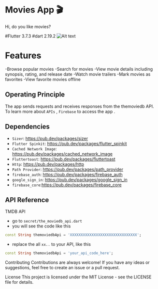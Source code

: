  


# Movies App 🎬

Hi, do you like movies? 

#Flutter 3.7.3
#dart 2.19.2
<img src="assets/movafram.png" alt="Alt text" title="Optional title">
# Features
-Browse popular movies
-Search for movies
-View movie details including synopsis, rating, and release date
-Watch movie trailers
-Mark movies as favorites
-View favorite movies offline

## Operating Principle
 The app sends requests and receives responses from the themoviedb API. <br> To learn more about `APIs` ,
 `Firebase` to access the app .

## Dependencies
- `Sizer`: <a target="_blank" href="https://pub.dev/packages/sizer">https://pub.dev/packages/sizer</a>
- `Flutter Spinkit`: <a target="_blank" href="https://pub.dev/packages/flutter_spinkit">https://pub.dev/packages/flutter_spinkit</a>
- `Cached Network Image`: <a target="_blank" href="https://pub.dev/packages/cached_network_image">https://pub.dev/packages/cached_network_image</a>
- `Fluttertoast`: <a target="_blank" href="https://pub.dev/packages/fluttertoast">https://pub.dev/packages/fluttertoast</a>
- `Http`: <a target="_blank" href="https://pub.dev/packages/http">https://pub.dev/packages/http</a>
- `Path Provider`: <a target="_blank" href="https://pub.dev/packages/path_provider">https://pub.dev/packages/path_provider</a>
- `firebase_auth`: <a target="_blank" href="https://pub.dev/packages/firebase_auth">https://pub.dev/packages/firebase_auth</a>
- `google_sign_in`: <a target="_blank" href="https://pub.dev/packages/google_sign_in">https://pub.dev/packages/google_sign_in</a>
- `firebase_core`:<a target="_blank" href="https://pub.dev/packages/firebase_core">https://pub.dev/packages/firebase_core</a>
 
## API Reference
TMDB API
- go to `secret/the_moviedb_api.dart`
- you will see the code like this

```dart
const String themoviedbApi = 'XXXXXXXXXXXXXXXXXXXXXXXXXXXXXXX';
```
- replace the all `xx..` to your API, like this

```dart
const String themoviedbApi = 'your_api_code_here';
```
Contributing
Contributions are always welcome! If you have any ideas or suggestions, feel free to create an issue or a pull request.

License
This project is licensed under the MIT License - see the LICENSE file for details.
